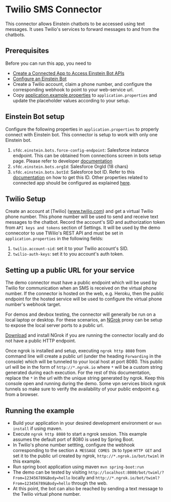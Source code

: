 # Twilio SMS Connector

This connector allows Einstein chatbots to be accessed using text messages. It uses Twilio's services to forward messages to and from the chatbots.

## Prerequisites

Before you can run this app, you need to

* [Create a Connected App to Access Einstein Bot APIs](https://developer.salesforce.com/docs/service/einstein-bot-api/guide/prerequisites.html#step-1:-create-a-connected-app)
* [Configure an Einstein Bot](https://developer.salesforce.com/docs/service/einstein-bot-api/guide/prerequisites.html#step-2:-configure-an-einstein-bot)
* Create a Twilio account, claim a phone number, and configure the corresponding webhook to point to your web-service url.
* Copy [application.example.properties](src/main/resources/application.properties)
  to `application.properties` and update the placeholder values according to your setup.

## Einstein Bot setup
Configure the following properties in `application.properties` to properly connect with Einstein bot. This connector is setup to work with only one Einstein bot.
1. `sfdc.einstein.bots.force-config-endpoint`: Salesforce instance endpoint. This can be obtained from connections screen in bots setup page. Please refer to developer [documentation](https://developer.salesforce.com/docs/service/einstein-bot-api/guide/prerequisites.html)
2. `sfdc.einstein.bots.orgId`: Salesforce OrgId (18 chars)
3. `sfdc.einstein.bots.botId`: Salesforce bot ID. Refer to this [documentation](https://developer.salesforce.com/docs/service/einstein-bot-api/guide/get-started.html#begin-a-new-session) on how to get this ID.
   Other properties related to connected app should be configured as explained [here](https://developer.salesforce.com/docs/service/einstein-bot-api/guide/get-started.html#begin-a-new-session).

## Twilio Setup
Create an account at [Twilio] (www.twilio.com) and get a virtual Twilio phone number. This phone number will be used to send and receive text messages to the chatbot. Record the account's SID and authorization token from `API keys and tokens` section of Settings. It will be used by the demo connecotor to use TWilio's REST API and must be set in `application.properties` in the following fields:
1. `twilio.account-sid`: set it to your Twilio account's SID. 
2. `twilio-auth-keys`: set it to you account's auth token.

## Setting up a public URL for your service
The demo connector must have a public endpoint which will be used by Twilio for communication when an SMS is received on the virtual phone number. If the connector is hosted on the web, e.g. Heroku, then the public endpoint for the hosted service will be used to configure the virtual phone number's webhook target. 

For demos and devbox testing, the connector will generally be run on a local laptop or desktop. For these scenarios, an [NGrok](ngrok.com) proxy can be setup to expose the local server ports to a public url. 

[Download](https://ngrok.com/download) and install NGrok if you are running the connector locally and do not have a public HTTP endpoint. 

Once ngrok is installed and setup, executing `ngrok http 8080` from command line will create a public url (under the heading `Forwarding` in the console) which will be tunneled to your local host at port 8080. This public url will be in the form of `http://*.ngrok.io` where `*` will be a custom string generated during each execution. For the rest of this documentation, replace the `*` in the url with the unique string generated by ngrok. Keep this console open and running during the demo. Some vpn services block ngrok tunnels so make sure to verify the availability of your public endpoint e.g. from a browser.

## Running the example
* Build your application in your desired development environment or `mvn install` if using maven.
* Execute `ngrok http 8080` to start a ngrok session. This example assumes the default port of 8080 is used by Spring Boot.  
* In Twilio's phone number settting, configure the webhook corresponding to the section `A MESSAGE COMES IN` to type `HTTP GET` and set it to the public url created by ngrok,   `http://*.ngrok.io/bot/twiml` in this example.
* Run spring boot application using maven `mvn spring-boot:run`
* The demo can be tested by visiting `http://localhost:8080/bot/twiml/?From=123456789&Body=hello` locally and `http://*.ngrok.io/bot/twiml?From=123456789&Body=hello` through the web.  
* At this point, the bot can also be reached by sending a text message to the Twilio virtual phone number.


